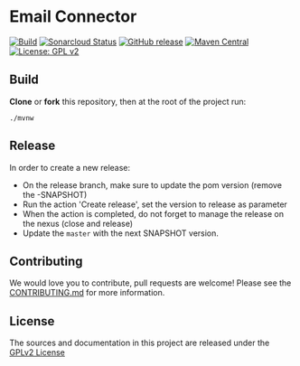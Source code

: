 # Email Connector

[![Build](https://github.com/bonitasoft/bonita-connector-email/actions/workflows/build.yml/badge.svg)](https://github.com/bonitasoft/bonita-connector-email/actions/workflows/build.yml)
[![Sonarcloud Status](https://sonarcloud.io/api/project_badges/measure?project=bonitasoft_bonita-connector-email&metric=alert_status)](https://sonarcloud.io/dashboard?id=bonitasoft_bonita-connector-email)
[![GitHub release](https://img.shields.io/github/v/release/bonitasoft/bonita-connector-email?color=blue&label=Release)](https://github.com/bonitasoft/bonita-connector-email/releases)
[![Maven Central](https://img.shields.io/maven-central/v/org.bonitasoft.connectors/bonita-connector-email.svg?label=Maven%20Central&color=orange)](https://search.maven.org/search?q=g:%22org.bonitasoft.connectors%22%20AND%20a:%22bonita-connector-email%22)
[![License: GPL v2](https://img.shields.io/badge/License-GPL%20v2-yellow.svg)](https://www.gnu.org/licenses/old-licenses/gpl-2.0.en.html)

## Build

__Clone__ or __fork__ this repository, then at the root of the project run:

`./mvnw`

## Release

In order to create a new release: 
- On the release branch, make sure to update the pom version (remove the -SNAPSHOT)
- Run the action 'Create release', set the version to release as parameter
- When the action is completed, do not forget to manage the release on the nexus (close and release)
- Update the `master` with the next SNAPSHOT version.

## Contributing

We would love you to contribute, pull requests are welcome! Please see the [CONTRIBUTING.md](CONTRIBUTING.md) for more information.

## License

The sources and documentation in this project are released under the [GPLv2 License](LICENSE)

